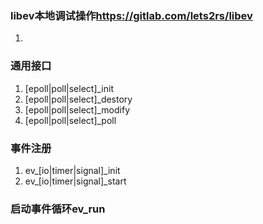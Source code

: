 ### libev本地调试操作<https://gitlab.com/lets2rs/libev>
1. 

### 通用接口
1. [epoll|poll|select]_init
2. [epoll|poll|select]_destory
3. [epoll|poll|select]_modify
4. [epoll|poll|select]_poll

### 事件注册
1. ev_[io|timer|signal]_init
2. ev_[io|timer|signal]_start

### 启动事件循环ev_run
